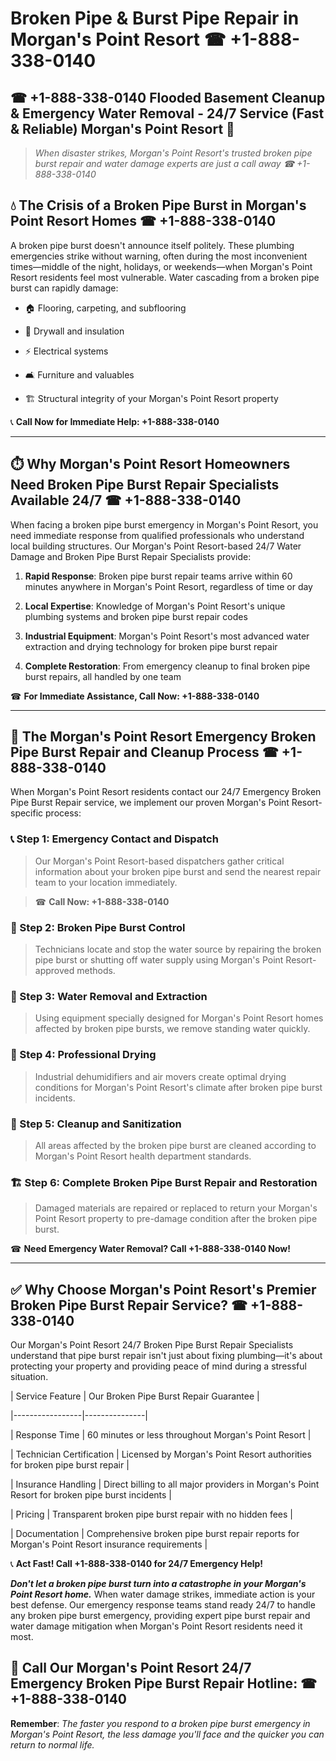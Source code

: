 # Broken Pipe & Burst Pipe Repair in Morgan's Point Resort ☎ +1-888-338-0140  
## ☎ +1-888-338-0140 Flooded Basement Cleanup & Emergency Water Removal - 24/7 Service (Fast & Reliable) Morgan's Point Resort 🚨  

> *When disaster strikes, Morgan's Point Resort's trusted broken pipe burst repair and water damage experts are just a call away ☎ +1-888-338-0140*  

## 💧 The Crisis of a Broken Pipe Burst in Morgan's Point Resort Homes ☎ +1-888-338-0140  

A broken pipe burst doesn't announce itself politely. These plumbing emergencies strike without warning, often during the most inconvenient times—middle of the night, holidays, or weekends—when Morgan's Point Resort residents feel most vulnerable. Water cascading from a broken pipe burst can rapidly damage:  

* 🏠 Flooring, carpeting, and subflooring  
* 🧱 Drywall and insulation  
* ⚡ Electrical systems  
* 🛋️ Furniture and valuables  
* 🏗️ Structural integrity of your Morgan's Point Resort property  

📞 **Call Now for Immediate Help: +1-888-338-0140**  

---  

## ⏱️ Why Morgan's Point Resort Homeowners Need Broken Pipe Burst Repair Specialists Available 24/7 ☎ +1-888-338-0140  

When facing a broken pipe burst emergency in Morgan's Point Resort, you need immediate response from qualified professionals who understand local building structures. Our Morgan's Point Resort-based 24/7 Water Damage and Broken Pipe Burst Repair Specialists provide:  

1. **Rapid Response**: Broken pipe burst repair teams arrive within 60 minutes anywhere in Morgan's Point Resort, regardless of time or day  
2. **Local Expertise**: Knowledge of Morgan's Point Resort's unique plumbing systems and broken pipe burst repair codes  
3. **Industrial Equipment**: Morgan's Point Resort's most advanced water extraction and drying technology for broken pipe burst repair  
4. **Complete Restoration**: From emergency cleanup to final broken pipe burst repairs, all handled by one team  

☎ **For Immediate Assistance, Call Now: +1-888-338-0140**  

---  

## 🔧 The Morgan's Point Resort Emergency Broken Pipe Burst Repair and Cleanup Process ☎ +1-888-338-0140  

When Morgan's Point Resort residents contact our 24/7 Emergency Broken Pipe Burst Repair service, we implement our proven Morgan's Point Resort-specific process:  

### 📞 Step 1: Emergency Contact and Dispatch  
> Our Morgan's Point Resort-based dispatchers gather critical information about your broken pipe burst and send the nearest repair team to your location immediately.  
> ☎ **Call Now: +1-888-338-0140**  

### 🚿 Step 2: Broken Pipe Burst Control  
> Technicians locate and stop the water source by repairing the broken pipe burst or shutting off water supply using Morgan's Point Resort-approved methods.  

### 🌊 Step 3: Water Removal and Extraction  
> Using equipment specially designed for Morgan's Point Resort homes affected by broken pipe bursts, we remove standing water quickly.  

### 💨 Step 4: Professional Drying  
> Industrial dehumidifiers and air movers create optimal drying conditions for Morgan's Point Resort's climate after broken pipe burst incidents.  

### 🧼 Step 5: Cleanup and Sanitization  
> All areas affected by the broken pipe burst are cleaned according to Morgan's Point Resort health department standards.  

### 🏗️ Step 6: Complete Broken Pipe Burst Repair and Restoration  
> Damaged materials are repaired or replaced to return your Morgan's Point Resort property to pre-damage condition after the broken pipe burst.  

☎ **Need Emergency Water Removal? Call +1-888-338-0140 Now!**  

---  

## ✅ Why Choose Morgan's Point Resort's Premier Broken Pipe Burst Repair Service? ☎ +1-888-338-0140  

Our Morgan's Point Resort 24/7 Broken Pipe Burst Repair Specialists understand that pipe burst repair isn't just about fixing plumbing—it's about protecting your property and providing peace of mind during a stressful situation.  

| Service Feature | Our Broken Pipe Burst Repair Guarantee |  
|-----------------|---------------|  
| Response Time | 60 minutes or less throughout Morgan's Point Resort |  
| Technician Certification | Licensed by Morgan's Point Resort authorities for broken pipe burst repair |  
| Insurance Handling | Direct billing to all major providers in Morgan's Point Resort for broken pipe burst incidents |  
| Pricing | Transparent broken pipe burst repair with no hidden fees |  
| Documentation | Comprehensive broken pipe burst repair reports for Morgan's Point Resort insurance requirements |  

📞 **Act Fast! Call +1-888-338-0140 for 24/7 Emergency Help!**  

***Don't let a broken pipe burst turn into a catastrophe in your Morgan's Point Resort home.*** When water damage strikes, immediate action is your best defense. Our emergency response teams stand ready 24/7 to handle any broken pipe burst emergency, providing expert pipe burst repair and water damage mitigation when Morgan's Point Resort residents need it most.  

## 📱 Call Our Morgan's Point Resort 24/7 Emergency Broken Pipe Burst Repair Hotline: ☎ +1-888-338-0140  

**Remember**: *The faster you respond to a broken pipe burst emergency in Morgan's Point Resort, the less damage you'll face and the quicker you can return to normal life.*